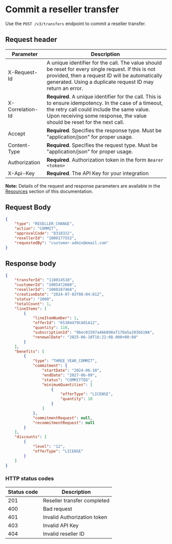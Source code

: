 # Commit a reseller transfer

Use the `POST /v3/transfers` endpoint to commit a reseller transfer.

## Request header

| Parameter        | Description                                                                                                                                                                                                                      |
|------------------|----------------------------------------------------------------------------------------------------------------------------------------------------------------------------------------------------------------------------------|
| X-Request-Id     | A unique identifier for the call. The value should be reset for every single request. If this is not provided, then a request ID will be automatically generated. Using a duplicate request ID may return an error.              |
| X-Correlation-Id | **Required**. A unique identifier for the call. This is to ensure idempotency. In the case of a timeout, the retry call could include the same value. Upon receiving some response, the value should be reset for the next call. |
| Accept           | **Required**. Specifies the response type. Must be "application/json" for proper usage.                                                                                                                                          |
| Content-Type     | **Required**. Specifies the request type. Must be "application/json" for proper usage.                                                                                                                                           |
| Authorization    | **Required**. Authorization token in the form `Bearer <token>`                                                                                                                                                                   |
| X-Api-Key        | **Required**. The API Key for your integration                                                                                                                                                                                   |

**Note:** Details of the request and response parameters are available in the [Resources](../references/resources.md#reseller-top-level-resource) section of this documentation.

## Request Body

```json
{
    "type": "RESELLER_CHANGE",
    "action": "COMMIT",
    "approvalCode": "8318322",
    "resellerId": "1000177552",
    "requestedBy": "customer-admin@email.com"
}
```

## Response body

```json
{
    "transferId": "110014510",
    "customerId": "1005472660",
    "resellerId": "1000187468",
    "creationDate": "2024-07-03T06:04:01Z",
    "status": "1000",
    "totalCount": 1,
    "lineItems": [
        {
            "lineItemNumber": 1,
            "offerId": "65304479CA01A12",
            "quantity": 110,
            "subscriptionId": "9bec01597a466898af170a5a203bb1NA",
            "renewalDate": "2025-06-10T16:22:08.000+00:00"
        }
    ],
    "benefits": [
        {
            "type": "THREE_YEAR_COMMIT",
            "commitment": {
                "startDate": "2024-06-10",
                "endDate": "2027-06-09",
                "status": "COMMITTED",
                "minimumQuantities": [
                    {
                        "offerType": "LICENSE",
                        "quantity": 10
                    }
                ]
            },
            "commitmentRequest": null,
            "recommitmentRequest": null
        }
    ],
    "discounts": [
        {
            "level": "12",
            "offerType": "LICENSE"
        }
    ]
}
```

### HTTP status codes

| Status code | Description                 |
|-------------|-----------------------------|
| 201         | Reseller transfer completed |
| 400         | Bad request                 |
| 401         | Invalid Authorization token |
| 403         | Invalid API Key             |
| 404         | Invalid reseller ID         |
